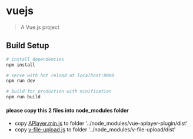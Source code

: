 # vuejs

> A Vue.js project

## Build Setup

``` bash
# install dependencies
npm install

# serve with hot reload at localhost:8080
npm run dev

# build for production with minification
npm run build

```

#### please copy this 2 files into node_modules folder

* copy [APlayer.min.js](https://github.com/chrissetyawan/vue-audioplayer/blob/master/frontend-vue/APlayer.min.js)   to folder '../node_modules/vue-aplayer-plugin/dist'
* copy [v-file-upload.js](https://github.com/chrissetyawan/vue-audioplayer/blob/master/frontend-vue/v-file-upload.min.js) to folder '../node_modules/v-file-upload/dist'